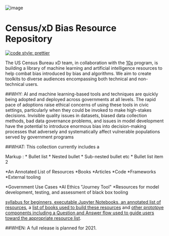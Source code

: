 ![image](https://user-images.githubusercontent.com/80533280/112865728-0db6ca80-9087-11eb-8cc0-c97646169849.png)



# Census/xD Bias Resource Repository

 [![code style: prettier](https://img.shields.io/badge/code_style-prettier-ff69b4?style=for-the-badge)](https://github.com/prettier/prettier)



The US Census Bureau xD team, in collaboration with the [10x](https://10x.gsa.gov) program, is building a library of machine learning and artificial intelligence resources to help combat bias introduced by bias and algorithms. We aim to create toolkits to diverse audiences encompassing both technical and non-technical users.

##WHY: AI and machine learning-based tools and techniques are quickly being adopted and deployed across governments at all levels. The rapid pace of adoptions raise ethical concerns of using these tools in civic settings, particularly when they could be invoked to make high-stakes decisions. Invisible quality issues in datasets, biased data collection methods, bad data governance problems, and issues in model development have the potential to introduce enormous bias into decision-making processes that adversely and systematically affect vulnerable populations served by government programs

##WHAT: This collection currently includes a 

 Markup : * Bullet list
              * Nested bullet
                  * Sub-nested bullet etc
          * Bullet list item 2


*An Annotated List of Resources
*Books
  *Articles
  *Code
  *Frameworks
  *External tooling
  
*Government Use Cases
*AI Ethics "Journey Tool"
*Resources for model development, testing, and assessment of black box tooling


[syllabus for beginners, executable Jupyter Notebooks, an annotated list of resources](https://github.com/MLBiasgov/MLBias_papers), a [list of books used to build these resources](https://github.com/MLBiasgov/MLBias/blob/main/textbook%20reading%20list) and [other prototpye components including a Question and Answer flow used to guide users toward the appropriate resource list](https://github.com/MLBiasgov/MLBias/blob/main/MVP-Combating%20Bias%20in%20Government%20Data%20and%20Algorithms.pdf). 

##WHEN: A full release is planned for 2021.


